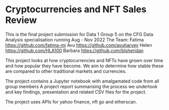 # Cryptocurrencies and NFT Sales Review
This is the final project submission for Data 1 Group 5 on the CFG Data Analysis specialisation running Aug - Nov 2022 The Team: Fatima https://github.com/fatima-mj Avu https://github.com/avuharvey Helen https://github.com/HLA100 Barbara https://github.com/blsheridan

This project looks at how cryptocurrencies and NFTs have grown over time and how popular they have become. We aim to determine how stable these are compared to other traditional markets and currencies.

The project contains a Jupyter notebook with amalgamated code from all group members A project report summarising the process we undertook and key findings, presentation and related CSV files for the project.

The project uses APIs for yahoo finance, nft go and etherscan.
